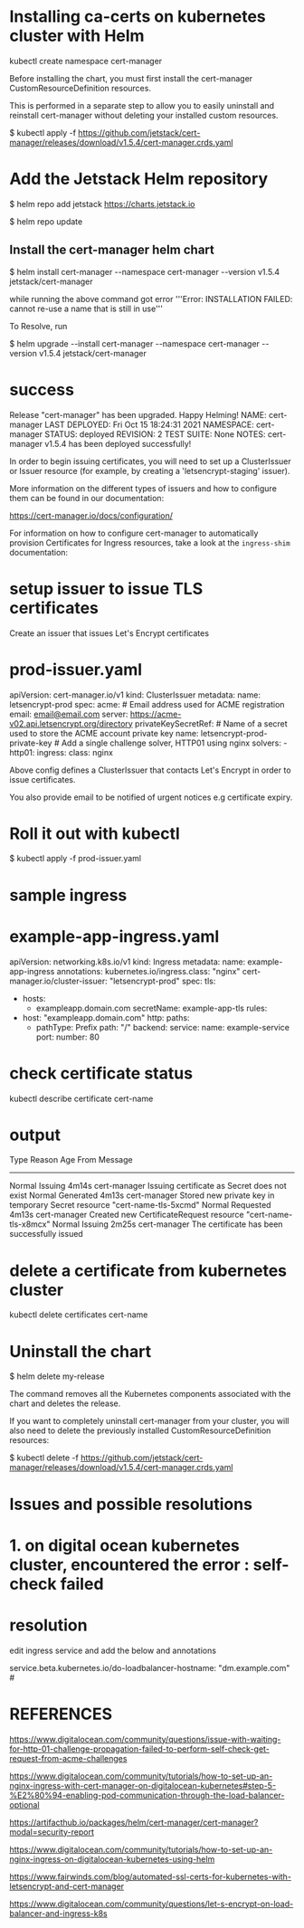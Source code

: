 # Installing ca-certs on kubernetes cluster with Helm

kubectl create namespace cert-manager

Before installing the chart, you must first install the cert-manager CustomResourceDefinition resources. 

This is performed in a separate step to allow you to easily uninstall and reinstall cert-manager without deleting your installed custom resources.

$ kubectl apply -f https://github.com/jetstack/cert-manager/releases/download/v1.5.4/cert-manager.crds.yaml


# Add the Jetstack Helm repository

$ helm repo add jetstack https://charts.jetstack.io

$ helm repo update


## Install the cert-manager helm chart
$ helm install cert-manager --namespace cert-manager --version v1.5.4 jetstack/cert-manager

while running the above command got error '''Error: INSTALLATION FAILED: cannot re-use a name that is still in use'''

To Resolve, run

$ helm upgrade --install cert-manager --namespace cert-manager --version v1.5.4 jetstack/cert-manager

# success

Release "cert-manager" has been upgraded. Happy Helming!
NAME: cert-manager
LAST DEPLOYED: Fri Oct 15 18:24:31 2021
NAMESPACE: cert-manager
STATUS: deployed
REVISION: 2
TEST SUITE: None
NOTES:
cert-manager v1.5.4 has been deployed successfully!

In order to begin issuing certificates, you will need to set up a ClusterIssuer
or Issuer resource (for example, by creating a 'letsencrypt-staging' issuer).

More information on the different types of issuers and how to configure them
can be found in our documentation:

https://cert-manager.io/docs/configuration/

For information on how to configure cert-manager to automatically provision
Certificates for Ingress resources, take a look at the `ingress-shim`
documentation:

# setup issuer to issue TLS certificates

Create an issuer that issues Let's Encrypt certificates
# prod-issuer.yaml

apiVersion: cert-manager.io/v1
kind: ClusterIssuer
metadata:
  name: letsencrypt-prod
spec:
  acme:
    # Email address used for ACME registration
    email: email@email.com
    server: https://acme-v02.api.letsencrypt.org/directory
    privateKeySecretRef:
      # Name of a secret used to store the ACME account private key
      name: letsencrypt-prod-private-key
    # Add a single challenge solver, HTTP01 using nginx
    solvers:
    - http01:
        ingress:
          class: nginx


Above config defines a ClusterIssuer that contacts Let's Encrypt in order to issue certificates.

You also provide email to be notified of urgent notices e.g certificate expiry.

# Roll it out with kubectl

$ kubectl apply -f prod-issuer.yaml


# sample ingress
# example-app-ingress.yaml

apiVersion: networking.k8s.io/v1
kind: Ingress
metadata:
  name: example-app-ingress
  annotations:
    kubernetes.io/ingress.class: "nginx"
    cert-manager.io/cluster-issuer: "letsencrypt-prod"
spec:
  tls:
  - hosts:
    - exampleapp.domain.com
    secretName: example-app-tls
  rules:
  - host: "exampleapp.domain.com"
    http:
      paths:
      - pathType: Prefix
        path: "/"
        backend:
          service:
            name: example-service
            port:
              number: 80

# check certificate status

kubectl describe certificate cert-name

# output

  Type    Reason     Age    From          Message
  ----    ------     ----   ----          -------
  Normal  Issuing    4m14s  cert-manager  Issuing certificate as Secret does not exist
  Normal  Generated  4m13s  cert-manager  Stored new private key in temporary Secret resource "cert-name-tls-5xcmd"
  Normal  Requested  4m13s  cert-manager  Created new CertificateRequest resource "cert-name-tls-x8mcx"
  Normal  Issuing    2m25s  cert-manager  The certificate has been successfully issued

# delete a certificate from kubernetes cluster

kubectl delete certificates cert-name

# Uninstall the chart

$ helm delete my-release

The command removes all the Kubernetes components associated with the chart and deletes the release.

If you want to completely uninstall cert-manager from your cluster, you will also need to delete the previously installed CustomResourceDefinition resources:

$ kubectl delete -f https://github.com/jetstack/cert-manager/releases/download/v1.5.4/cert-manager.crds.yaml


# Issues and possible resolutions

# 1. on digital ocean kubernetes cluster, encountered the error :  self-check failed

# resolution

edit ingress service and add the below and annotations 

service.beta.kubernetes.io/do-loadbalancer-hostname: "dm.example.com" #



# REFERENCES

https://www.digitalocean.com/community/questions/issue-with-waiting-for-http-01-challenge-propagation-failed-to-perform-self-check-get-request-from-acme-challenges

https://www.digitalocean.com/community/tutorials/how-to-set-up-an-nginx-ingress-with-cert-manager-on-digitalocean-kubernetes#step-5-%E2%80%94-enabling-pod-communication-through-the-load-balancer-optional

https://artifacthub.io/packages/helm/cert-manager/cert-manager?modal=security-report


https://www.digitalocean.com/community/tutorials/how-to-set-up-an-nginx-ingress-on-digitalocean-kubernetes-using-helm 


https://www.fairwinds.com/blog/automated-ssl-certs-for-kubernetes-with-letsencrypt-and-cert-manager 

https://www.digitalocean.com/community/questions/let-s-encrypt-on-load-balancer-and-ingress-k8s 
